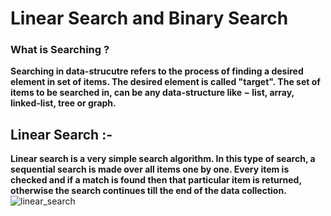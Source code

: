 # Linear Search and Binary Search
### What is Searching ?
**Searching in data-strucutre refers to the process of finding a desired element in set of items. The desired element is called "target". The set of items to be searched in, can be any data-structure like − list, array, linked-list, tree or graph.**
## Linear Search :- 
**Linear search is a very simple search algorithm. In this type of search, a sequential search is made over all items one by one. Every item is checked and if a match is found then that particular item is returned, otherwise the search continues till the end of the data collection.**
![linear_search](https://user-images.githubusercontent.com/65442183/135323034-68954cce-210f-4715-ae9b-1686ef7731af.gif)
